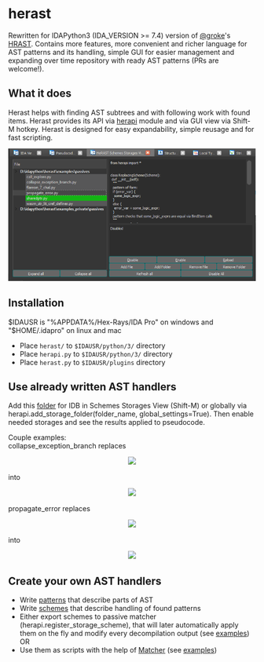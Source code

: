# herast

Rewritten for IDAPython3 (IDA_VERSION >= 7.4) version of [@groke](https://github.com/grokeus)'s [HRAST](https://github.com/sibears/hrast).
Contains more features, more convenient and richer language for AST patterns and its handling, simple GUI for easier management and expanding over time repository with ready AST patterns (PRs are welcome!).

## What it does

Herast helps with finding AST subtrees and with following work with found items. Herast provides its API via [herapi](https://github.com/mostobriv/herast/tree/main/documentation/herapi.md) module and via GUI view via Shift-M hotkey. Herast is designed for easy expandability, simple reusage and for fast scripting.
<p align='center'>
<img src='pictures/storages_manager_view.png'>
</p>

## Installation

\$IDAUSR is "%APPDATA%/Hex-Rays/IDA Pro" on windows and "$HOME/.idapro" on linux and mac

- Place `herast/` to `$IDAUSR/python/3/` directory
- Place `herapi.py` to `$IDAUSR/python/3/` directory
- Place `herast.py` to `$IDAUSR/plugins` directory

## Use already written AST handlers

Add this [folder](https://github.com/mostobriv/herast/tree/main/examples/passives) for IDB in Schemes Storages View (Shift-M) or globally via herapi.add_storage_folder(folder_name, global_settings=True). Then enable needed storages and see the results applied to pseudocode.  

Couple examples:  
collapse_exception_branch replaces  
<p align='center'>
<img src='https://github.com/mostobriv/herast/blob/main/pictures/collapse_exception_before.png'>
</p>  
into
<p align='center'>
<img src='https://github.com/mostobriv/herast/blob/main/pictures/collapse_exception_after.png'>
</p>  

propagate_error replaces  
<p align='center'>
<img src='https://github.com/mostobriv/herast/blob/main/pictures/propagate_error_before.png'>
</p>  
into  
<p align='center'>
<img src='https://github.com/mostobriv/herast/blob/main/pictures/propagate_error_after.png'>
</p>  

## Create your own AST handlers

- Write [patterns](https://github.com/mostobriv/herast/tree/main/documentation/patterns.md) that describe parts of AST
- Write [schemes](https://github.com/mostobriv/herast/tree/main/documentation/schemes.md) that describe handling of found patterns
- Either export schemes to passive matcher (herapi.register_storage_scheme), that will later automatically apply them on the fly and modify every decompilation output (see [examples](https://github.com/mostobriv/herast/tree/main/examples/passives))
OR  
- Use them as scripts with the help of [Matcher](https://github.com/mostobriv/herast/blob/main/herast/tree/matcher.py) (see [examples](https://github.com/mostobriv/herast/tree/main/examples/scripts))
